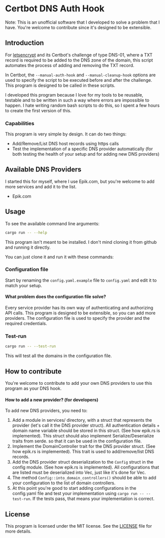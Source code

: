 # Certbot DNS Auth Hook

Note: This is an unofficial software that I developed to solve a problem that I have. You're welcome to contribute since it's designed to be extensible.

## Introduction

For [letsencrypt](https://letsencrypt.org/) and its Certbot's challenge of type DNS-01, where a TXT record is required to be added to the DNS zone of the domain, this script automates the process of adding and removing the TXT record.

In Certbot, the `--manual-auth-hook` and `--manual-cleanup-hook` options are used to specify the script to be executed before and after the challenge. This program is designed to be called in these scripts.

I developed this program because I love for my tools to be reusable, testable and to be written in such a way where errors are impossible to happen. I hate writing random bash scripts to do this, so I spent a few hours to create the first version of this.

### Capabilities

This program is very simple by design. It can do two things:

- Add/Remove/List DNS host records using https calls
- Test the implementation of a specific DNS provider automatically (for both testing the health of your setup and for adding new DNS providers)

## Available DNS Providers

I started this for myself, where I use Epik.com, but you're welcome to add more services and add it to the list.

- Epik.com

## Usage

To see the available command line arguments:

```bash
cargo run -- --help
```


This program isn't meant to be installed. I don't mind cloning it from github and running it directly.

You can just clone it and run it with these commands:

### Configuration file

Start by renaming the `config.yaml.example` file to `config.yaml` and edit it to match your setup.

#### What problem does the configuration file solve?

Every service provider has its own way of authenticating and authorizing API calls. This program is designed to be extensible, so you can add more providers. The configuration file is used to specify the provider and the required credentials.

### Test-run

```bash
cargo run -- --test-run
```

This will test all the domains in the configuration file.

## How to contribute

You're welcome to contribute to add your own DNS providers to use this program as your DNS hook.

#### How to add a new provider? (for developers)

To add new DNS providers, you need to:

1. Add a module in services/ directory, with a struct that represents the provider (let's call it the DNS provider struct). All authentication details + domain name variable should be stored in this struct. (See how epik.rs is implemented). This struct should also implement Serialize/Deserialize traits from serde. so that it can be used in the configuration file.
2. Implement the DomainController trait for the DNS provider struct. (See how epik.rs is implemented). This trait is used to add/remove/list DNS records.
3. Add the DNS provider struct deserialization to the `Config` struct in the config module. (See how epik.rs is implemented). All configurations that are listed must be deserialized into Vec<DNSProvider>, just like it's done for Vec<Epik>.
4. The method `Config::into_domain_controllers()` should be able to add your configuration to the list of domain controllers.
5. At this point you're good to start adding configurations in the config.yaml file and test your implementation using `cargo run -- --test-run`. If the tests pass, that means your implementation is correct.

## License

This program is licensed under the MIT license. See the [LICENSE](LICENSE) file for more details.
